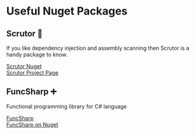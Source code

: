 # Useful Nuget Packages

## Scrutor 🔎

If you like dependency injection and assembly scanning then Scrutor is a handy package to know.

[Scrutor Nuget](https://www.nuget.org/packages/Scrutor)  
[Scrutor Project Page](https://github.com/khellang/Scrutor)

## FuncSharp ➕

Functional programming library for C# language

[FuncSharp](https://github.com/siroky/FuncSharp)  
[FuncSharp on Nuget](https://www.nuget.org/packages/FuncSharp/)
